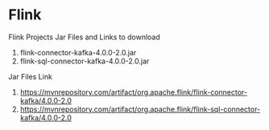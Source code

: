 # Flink
Flink Projects
 Jar Files and Links to download
 1. flink-connector-kafka-4.0.0-2.0.jar  
 2. flink-sql-connector-kafka-4.0.0-2.0.jar 

 Jar Files Link
 1. https://mvnrepository.com/artifact/org.apache.flink/flink-connector-kafka/4.0.0-2.0
 2. https://mvnrepository.com/artifact/org.apache.flink/flink-sql-connector-kafka/4.0.0-2.0